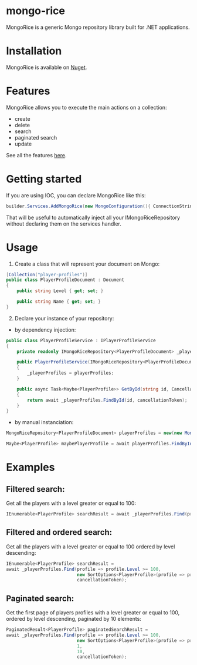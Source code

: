 
# mongo-rice

MongoRice is a generic Mongo repository library built for .NET applications.

# Installation

MongoRice is available on [Nuget](https://www.nuget.org/packages/MongoRice).

# Features

MongoRice allows you to execute the main actions on a collection:

- create
- delete
- search
- paginated search
- update

See all the features [here](src/MongoRice/Repositories/IMongoRiceRepository.cs).

# Getting started

If you are using IOC, you can declare MongoRice like this:

```C#
builder.Services.AddMongoRice(new MongoConfiguration(){ ConnectionString = "myConnectionString", Database = "myDatabase" });
```
That will be useful to automatically inject all your IMongoRiceRepository without declaring them on the services handler.

# Usage

1. Create a class that will represent your document on Mongo:

```C#
[Collection("player-profiles")]
public class PlayerProfileDocument : Document
{
    public string Level { get; set; }

    public string Name { get; set; }
}
```

2. Declare your instance of your repository:

- by dependency injection:

```C#
public class PlayerProfileService : IPlayerProfileService
{
    private readonly IMongoRiceRepository<PlayerProfileDocument> _playerProfiles;

    public PlayerProfileService(IMongoRiceRepository<PlayerProfileDocument> playerProfiles)
    {
        _playerProfiles = playerProfiles;
    }

    public async Task<Maybe<PlayerProfile>> GetById(string id, CancellationToken cancellationToken = default)
    {
        return await _playerProfiles.FindById(id, cancellationToken);
    }
}
```

 - by manual instanciation:

```C#
MongoRiceRepository<PlayerProfileDocument> playerProfiles = new(new MongoConfiguration("myConnectionString", "myDatabase"));

Maybe<PlayerProfile> maybePlayerProfile = await playerProfiles.FindById("62779e4718dd7e243339b187");
```

# Examples

## Filtered search:

Get all the players with a level greater or equal to 100:

```C#
IEnumerable<PlayerProfile> searchResult = await _playerProfiles.Find(profile => profile.Level >= 100), cancellationToken);
```

## Filtered and ordered search:

Get all the players with a level greater or equal to 100 ordered by level descending:

```C#
IEnumerable<PlayerProfile> searchResult =
await _playerProfiles.Find(profile => profile.Level >= 100,
                           new SortOptions<PlayerProfile>(profile => profile.Level, SortDirection.Descending),
                           cancellationToken);
```

## Paginated search:

Get the first page of players profiles with a level greater or equal to 100, ordered by level descending, paginated by 10 elements:

```C#
PaginatedResult<PlayerProfile> paginatedSearchResult =
await _playerProfiles.Find(profile => profile.Level >= 100,
                           new SortOptions<PlayerProfile>(profile => profile.Level, SortDirection.Descending),
                           1,
                           10,
                           cancellationToken);
```